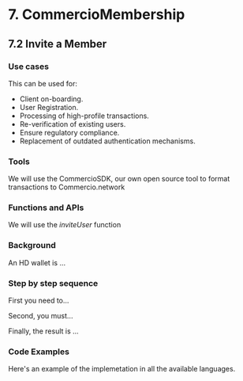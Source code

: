 # 7. CommercioMembership

## 7.2 Invite a Member

### Use cases

This can be used for:

* Client on-boarding.
* User Registration.
* Processing of high-profile transactions.
* Re-verification of existing users.
* Ensure regulatory compliance.
* Replacement of outdated authentication mechanisms.

### Tools

We will use the CommercioSDK, our own open source tool to format transactions to Commercio.network

### Functions and APIs

We will use the _inviteUser_ function



###  Background

An HD wallet is ...

### Step by step sequence

First you need to...

Second, you must...

Finally, the result is ...

### Code Examples

Here's an example of the implemetation in all the available languages.
